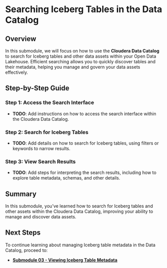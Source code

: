 # Searching Iceberg Tables in the Data Catalog

## Overview

In this submodule, we will focus on how to use the **Cloudera Data Catalog** to search for Iceberg tables and other data assets within your Open Data Lakehouse. Efficient searching allows you to quickly discover tables and their metadata, helping you manage and govern your data assets effectively.

## Step-by-Step Guide

### Step 1: Access the Search Interface

- **TODO**: Add instructions on how to access the search interface within the Cloudera Data Catalog.

### Step 2: Search for Iceberg Tables

- **TODO**: Add details on how to search for Iceberg tables, using filters or keywords to narrow results.

### Step 3: View Search Results

- **TODO**: Add steps for interpreting the search results, including how to explore table metadata, schemas, and other details.

## Summary

In this submodule, you’ve learned how to search for Iceberg tables and other assets within the Cloudera Data Catalog, improving your ability to manage and discover data assets.

## Next Steps

To continue learning about managing Iceberg table metadata in the Data Catalog, proceed to:

- **[Submodule 03 - Viewing Iceberg Table Metadata](DataCatalog_ViewingMetadata.md)**
